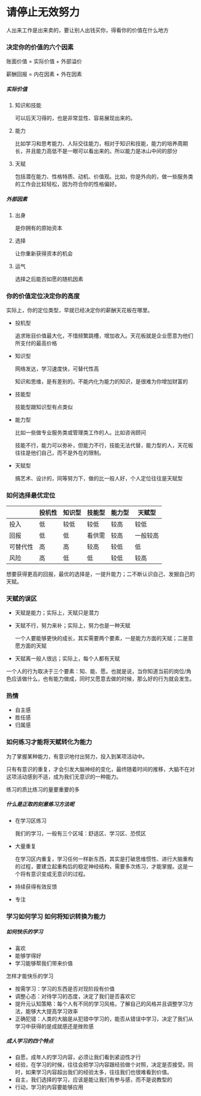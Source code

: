 # 请停止无效努力

人出来工作是出来卖的，要让别人出钱买你，得看你的价值在什么地方

### 决定你的价值的六个因素

账面价值 = 实际价值 + 外部溢价

薪酬回报 = 内在因素 + 外在因素

##### 实际价值

1. 知识和技能

   可以后天习得的，也是非常显性、容易展现出来的。

2. 能力

   比如学习和思考能力、人际交往能力，相对于知识和技能，能力的培养周期长，并且能力高低不是一眼可以看出来的。所以能力是冰山中间的部分

3. 天赋

   包括潜在能力、性格特质、动机、价值观。比如，你是外向的，做一些服务类的工作会比较轻松，因为符合你的性格偏好。

##### 外部因素

1. 出身

   是你拥有的原始资本

2. 选择

   让你重新获得资本的机会

3. 运气

   选择之后能否如愿的随机因素

### 你的价值定位决定你的高度

实际上，你的定位类型，早就已经决定你的薪酬天花板在哪里。

- 投机型

  追求账目价值最大化，不惜频繁跳槽，增加收入。天花板就是企业愿意为他们所支付的最高价格

- 知识型

  网络发达，学习速度快，可替代性高

  知识和思维，是有差别的。不能内化为能力的知识，是很难为你增加财富的

- 技能型

  技能型跟知识型有点类似

- 能力型

  比如一些做专业服务类或管理类工作的人。比如咨询顾问

  技能不行，能力可以弥补，但能力不行，技能无法代替，能力型的人，天花板往往是他们自己，而不是外在的限制。

- 天赋型

  搞艺术、设计的，同等努力下，做的比一般人好，个人定位往往是天赋型

### 如何选择最优定位

|          | 投机性 | 知识型 | 技能型 | 能力型 | 天赋型   |
| :------- | ------ | ------ | ------ | ------ | -------- |
| 投入     | 低     | 较低   | 较低   | 较高   | 较低     |
| 回报     | 低     | 低     | 看供需 | 较高   | 一般较高 |
| 可替代性 | 高     | 高     | 较高   | 较低   | 低       |
| 风险     | 高     | 低     | 低     | 较低   | 较高     |

想要获得更高的回报，最优的选择是，一提升能力；二不断认识自己、发掘自己的天赋。

### 天赋的误区

- 天赋是能力；实际上，天赋只是潜力

- 天赋不行，努力来补；实际上，努力也是一种天赋

   一个人要能够更快的成长，其实需要两个要素，一是能力方面的天赋；二是意愿方面的天赋

- 天赋离一般人很远；实际上，每个人都有天赋

一个人的行为取决于三个要素：知、能、愿。也就是说，当你知道当前的岗位/角色应该做什么，也有能力做成，同时又愿意去做的时候，那么好的行为就会发生。

### 热情

- 自主感
- 胜任感
- 归属感

### 如何练习才能将天赋转化为能力

为了掌握某种能力，有意识地付出努力，投入到某项活动中。

只有有意识的重复，才会引发大脑神经的变化，最终随着时间的推移，大脑不在对这项活动感到不适，成为我们无意识的一种能力。

练习的质比练习的量要重要的多

##### 什么是正取的刻意练习方法呢

- 在学习区练习

  我们的学习，一般有三个区域：舒适区、学习区、恐慌区

- 大量重复

  在学习区内重复，学习任何一样新东西，其实是打破思维惯性、进行大脑重构的过程，要建立起重构后的稳定神经结构，需要多次练习，才能掌握。这是一个将有意识变成无意识的过程。

- 持续获得有效反馈
- 专注

### 学习如何学习 如何将知识转换为能力

##### 如何快乐的学习

- 喜欢
- 能够学得好
- 学习能够帮我们带来价值

怎样才能快乐的学习

- 按需学习：学习的东西是否对现阶段有价值
- 调整心态：对待学习的态度，决定了我们是否喜欢它
- 提升元认知策略：每个人有不同的学习风格，了解自己的风格并且调整学习方法，能够大大提高学习效率
- 正确犯错：人类的大脑是从犯错中学习的，能否从错误中学习，决定了我们从学习中获得的是成就感还是挫败感

##### 成人学习的四个特点

- 自愿，成年人的学习内容，必须让我们看到紧迫性才行
- 经验，在学习的时候，往往会把学习内容跟经验做个对照，决定是否接受。同时，如果学习内容超出我们的经验太多，往往我们也很难看到价值。
- 自主，我们选择的学习，应该是能让我们有参与感，而不是说教型的
- 行动，学习的内容要能够应用